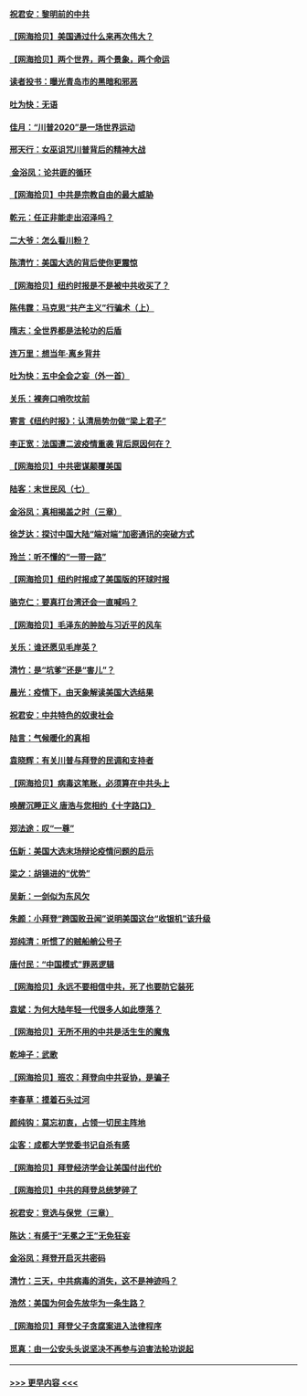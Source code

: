 #### [祝君安：黎明前的中共](../pages/nsc993/n12524071.md?t=11042151) 
#### [【网海拾贝】美国通过什么来再次伟大？](../pages/nsc993/n12523844.md?t=11042151) 
#### [【网海拾贝】两个世界，两个景象，两个命运](../pages/nsc993/n12521419.md?t=11042151) 
#### [读者投书：曝光青岛市的黑暗和邪恶](../pages/nsc993/n12520988.md?t=11042151) 
#### [吐为快：无语](../pages/nsc993/n12518588.md?t=11042151) 
#### [佳月：“川普2020”是一场世界运动](../pages/nsc993/n12518581.md?t=11042151) 
#### [邢天行：女巫诅咒川普背后的精神大战](../pages/nsc993/n12517257.md?t=11042151) 
#### [ 金浴凤：论共匪的循环](../pages/nsc993/n12517133.md?t=11042151) 
#### [【网海拾贝】中共是宗教自由的最大威胁](../pages/nsc993/n12516879.md?t=11042151) 
#### [乾元：任正非能走出沼泽吗？](../pages/nsc993/n12515831.md?t=11042151) 
#### [二大爷：怎么看川粉？](../pages/nsc993/n12515820.md?t=11042151) 
#### [陈清竹：美国大选的背后使你更震惊](../pages/nsc993/n12515589.md?t=11042151) 
#### [【网海拾贝】纽约时报是不是被中共收买了？](../pages/nsc993/n12515122.md?t=11042151) 
#### [陈伟霆：马克思“共产主义”行骗术（上）](../pages/nsc993/n12510217.md?t=11042151) 
#### [隋志：全世界都是法轮功的后盾](../pages/nsc993/n12510636.md?t=11042151) 
#### [连万里：想当年‧离乡背井](../pages/nsc993/n12510623.md?t=11042151) 
#### [吐为快：五中全会之妄（外一首）](../pages/nsc993/n12510470.md?t=11042151) 
#### [关乐：裸奔口哨吹坟前](../pages/nsc993/n12510403.md?t=11042151) 
#### [寄言《纽约时报》：认清局势勿做“梁上君子”](../pages/nsc993/n12510042.md?t=11042151) 
#### [李正宽：法国遭二波疫情重袭 背后原因何在？](../pages/nsc993/n12509971.md?t=11042151) 
#### [【网海拾贝】中共密谋颠覆美国](../pages/nsc993/n12509816.md?t=11042151) 
#### [陆客：末世民风（七）](../pages/nsc993/n12507822.md?t=11042151) 
#### [金浴凤：真相揭盖之时（三章）](../pages/nsc993/n12507804.md?t=11042151) 
#### [徐芝达：探讨中国大陆“端对端”加密通讯的突破方式](../pages/nsc993/n12507682.md?t=11042151) 
#### [玲兰：听不懂的“一带一路”](../pages/nsc993/n12507669.md?t=11042151) 
#### [【网海拾贝】纽约时报成了美国版的环球时报](../pages/nsc993/n12507053.md?t=11042151) 
#### [骆克仁：要真打台湾还会一直喊吗？](../pages/nsc993/n12506843.md?t=11042151) 
#### [【网海拾贝】毛泽东的肿脸与习近平的风车](../pages/nsc993/n12504537.md?t=11042151) 
#### [关乐：谁还愿见毛岸英？](../pages/nsc993/n12503866.md?t=11042151) 
#### [清竹：是“坑爹”还是“害儿”？](../pages/nsc993/n12503034.md?t=11042151) 
#### [晨光：疫情下，由天象解读美国大选结果](../pages/nsc993/n12502536.md?t=11042151) 
#### [祝君安：中共特色的奴隶社会](../pages/nsc993/n12501529.md?t=11042151) 
#### [陆言：气候暖化的真相](../pages/nsc993/n12501183.md?t=11042151) 
#### [袁晓辉：有关川普与拜登的民调和支持者](../pages/nsc993/n12500433.md?t=11042151) 
#### [【网海拾贝】病毒这笔账，必须算在中共头上](../pages/nsc993/n12500320.md?t=11042151) 
#### [唤醒沉睡正义 唐浩与您相约《十字路口》](../pages/nsc993/n12497980.md?t=11042151) 
#### [郑法途：叹“一尊”](../pages/nsc993/n12498837.md?t=11042151) 
#### [伍新：美国大选末场辩论疫情问题的启示](../pages/nsc993/n12498829.md?t=11042151) 
#### [梁之：胡锡进的“优势”](../pages/nsc993/n12498780.md?t=11042151) 
#### [吴新：一剑似为东风欠](../pages/nsc993/n12498772.md?t=11042151) 
#### [朱颜：小拜登“跨国败丑闻”说明美国这台“收银机”该升级](../pages/nsc993/n12498731.md?t=11042151) 
#### [郑纯清：听惯了的贼船艄公号子](../pages/nsc993/n12498721.md?t=11042151) 
#### [唐付民：“中国模式”罪恶逻辑](../pages/nsc993/n12498310.md?t=11042151) 
#### [【网海拾贝】永远不要相信中共，死了也要防它装死](../pages/nsc993/n12498162.md?t=11042151) 
#### [袁斌：为何大陆年轻一代很多人如此堕落？](../pages/nsc993/n12495696.md?t=11042151) 
#### [【网海拾贝】无所不用的中共是活生生的魔鬼](../pages/nsc993/n12495621.md?t=11042151) 
#### [乾坤子：武歌](../pages/nsc993/n12493391.md?t=11042151) 
#### [【网海拾贝】班农：拜登向中共妥协，是骗子](../pages/nsc993/n12492877.md?t=11042151) 
#### [李春草：摸着石头过河](../pages/nsc993/n12491121.md?t=11042151) 
#### [颜纯钩：莫忘初衷，占领一切民主阵地](../pages/nsc993/n12490965.md?t=11042151) 
#### [尘客：成都大学党委书记自杀有感](../pages/nsc993/n12490950.md?t=11042151) 
#### [【网海拾贝】拜登经济学会让美国付出代价](../pages/nsc993/n12489662.md?t=11042151) 
#### [【网海拾贝】中共的拜登总统梦碎了](../pages/nsc993/n12487896.md?t=11042151) 
#### [祝君安：竞选与保党（三章）](../pages/nsc993/n12487258.md?t=11042151) 
#### [陈达：有感于“无冕之王”无免狂妄](../pages/nsc993/n12485133.md?t=11042151) 
#### [金浴凤：拜登开启灭共密码](../pages/nsc993/n12485125.md?t=11042151) 
#### [清竹：三天，中共病毒的消失，这不是神迹吗？](../pages/nsc993/n12485027.md?t=11042151) 
#### [浩然：美国为何会先放华为一条生路？](../pages/nsc993/n12484997.md?t=11042151) 
#### [【网海拾贝】拜登父子贪腐案进入法律程序](../pages/nsc993/n12484957.md?t=11042151) 
#### [觅真：由一公安头头说坚决不再参与迫害法轮功说起](../pages/nsc993/n12484212.md?t=11042151) 

----
#### [ >>> 更早内容 <<< ](../indexes/nsc993-earlier.md)
